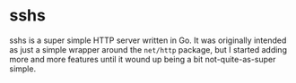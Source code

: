sshs
====

sshs is a super simple HTTP server written in Go. It was originally intended as just a simple wrapper around the `net/http` package, but I started adding more and more features until it wound up being a bit not-quite-as-super simple.
